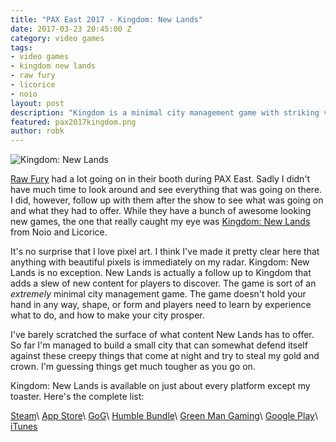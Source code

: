 ```yaml
---
title: "PAX East 2017 - Kingdom: New Lands"
date: 2017-03-23 20:45:00 Z
category: video games
tags:
- video games
- kingdom new lands
- raw fury
- licorice
- noio
layout: post
description: "Kingdom is a minimal city management game with striking visuals and no hand-holding."
featured: pax2017kingdom.png
author: robk
---
```


![Kingdom: New Lands](/images/kingdom/banner.jpg)

[Raw Fury](http://rawfury.com) had a lot going on in their booth during PAX East. Sadly I didn't have much time to look around and see everything that was going on there. I did, however, follow up with them after the show to see what was going on and what they had to offer. While they have a bunch of awesome looking new games, the one that really caught my eye was [Kingdom: New Lands](http://www.kingdomthegame.com) from Noio and Licorice.

It's no surprise that I love pixel art. I think I've made it pretty clear here that anything with beautiful pixels is immediately on my radar. Kingdom: New Lands is no exception. New Lands is actually a follow up to Kingdom that adds a slew of new content for players to discover. The game is sort of an *extremely* minimal city management game. The game doesn't hold your hand in any way, shape, or form and players need to learn by experience what to do, and how to make your city prosper.

I've barely scratched the surface of what content New Lands has to offer. So far I'm managed to build a small city that can somewhat defend itself against these creepy things that come at night and try to steal my gold and crown. I'm guessing things get much tougher as you go on.

Kingdom: New Lands is available on just about every platform except my toaster. Here's the complete list:

[Steam](http://store.steampowered.com/app/496300)\\
[App Store](https://itunes.apple.com/us/app/kingdom-new-lands/id1134727800?mt=12)\\
[GoG](https://www.gog.com/game/kingdom_new_lands)\\
[Humble Bundle](https://www.humblebundle.com/store/kingdom-new-lands)\\
[Green Man Gaming](https://www.greenmangaming.com/games/kingdom-new-lands/)\\
[Google Play](https://play.google.com/store/apps/details?id=nl.noio.kingdom&hl=en)\\
[iTunes](https://itunes.apple.com/us/app/kingdom-new-lands/id1118513354)
